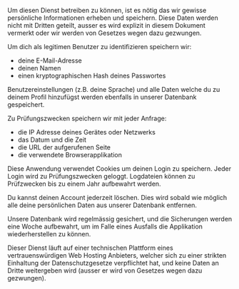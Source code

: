 Um diesen Dienst betreiben zu können, ist es nötig das wir gewisse persönliche Informationen erheben und speichern.
Diese Daten werden nicht mit Dritten geteilt, ausser es wird explizit in diesem Dokument vermerkt oder wir werden von Gesetzes wegen dazu gezwungen. 

Um dich als legitimen Benutzer zu identifizieren speichern wir:

* deine E-Mail-Adresse
* deinen Namen
* einen kryptographischen Hash deines Passwortes

Benutzereinstellungen (z.B. deine Sprache) und alle Daten welche du zu deinem Profil hinzufügst werden ebenfalls in unserer Datenbank gespeichert.

Zu Prüfungszwecken speichern wir mit jeder Anfrage:

* die IP Adresse deines Gerätes oder Netzwerks
* das Datum und die Zeit
* die URL der aufgerufenen Seite
* die verwendete Browserapplikation

Diese Anwendung verwendet Cookies um deinen Login zu speichern. Jeder Login wird zu Prüfungszwecken geloggt. Logdateien können zu Prüfzwecken bis zu einem Jahr aufbewahrt werden.

Du kannst deinen Account jederzeit löschen. Dies wird sobald wie möglich alle deine persönlichen Daten aus unserer Datenbank entfernen.

Unsere Datenbank wird regelmässig gesichert, und die Sicherungen werden eine Woche aufbewahrt, um im Falle eines Ausfalls die Applikation wiederherstellen zu können.

Dieser Dienst läuft auf einer technischen Plattform eines vertrauenswürdigen Web Hosting Anbieters, welcher sich zu einer strikten Einhaltung der Datenschutzgesetze verpflichtet hat, und keine Daten an Dritte weitergeben wird (ausser er wird von Gesetzes wegen dazu gezwungen).
